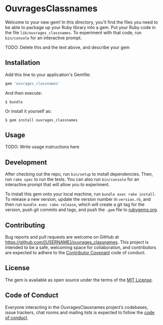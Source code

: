 # OuvragesClassnames

Welcome to your new gem! In this directory, you'll find the files you need to be able to package up your Ruby library into a gem. Put your Ruby code in the file `lib/ouvrages_classnames`. To experiment with that code, run `bin/console` for an interactive prompt.

TODO: Delete this and the text above, and describe your gem

## Installation

Add this line to your application's Gemfile:

```ruby
gem 'ouvrages_classnames'
```

And then execute:

    $ bundle

Or install it yourself as:

    $ gem install ouvrages_classnames

## Usage

TODO: Write usage instructions here

## Development

After checking out the repo, run `bin/setup` to install dependencies. Then, run `rake spec` to run the tests. You can also run `bin/console` for an interactive prompt that will allow you to experiment.

To install this gem onto your local machine, run `bundle exec rake install`. To release a new version, update the version number in `version.rb`, and then run `bundle exec rake release`, which will create a git tag for the version, push git commits and tags, and push the `.gem` file to [rubygems.org](https://rubygems.org).

## Contributing

Bug reports and pull requests are welcome on GitHub at https://github.com/[USERNAME]/ouvrages_classnames. This project is intended to be a safe, welcoming space for collaboration, and contributors are expected to adhere to the [Contributor Covenant](http://contributor-covenant.org) code of conduct.

## License

The gem is available as open source under the terms of the [MIT License](http://opensource.org/licenses/MIT).

## Code of Conduct

Everyone interacting in the OuvragesClassnames project’s codebases, issue trackers, chat rooms and mailing lists is expected to follow the [code of conduct](https://github.com/[USERNAME]/ouvrages_classnames/blob/master/CODE_OF_CONDUCT.md).

